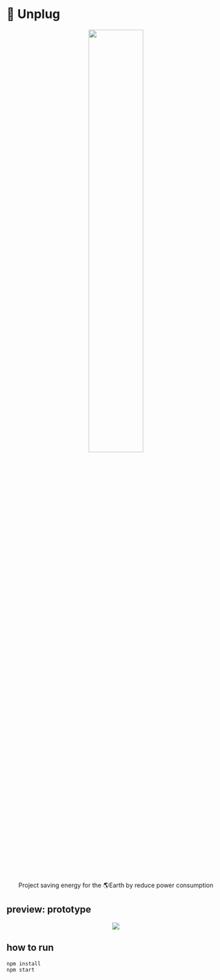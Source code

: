 # 🔌 Unplug

<p align="center">
<img src="https://user-images.githubusercontent.com/87087163/182898362-d77a13ae-abd0-458b-9d04-df7fa810c112.png" width="50%">
</p>

<p align="center">Project saving energy for the 🌎Earth by reduce power consumption</p>

## preview: prototype

<p align="center">
<img src="https://user-images.githubusercontent.com/87087163/186233609-3df8aaf6-f420-47a7-b972-bc988dc33835.png">

</p>

## how to run
```
npm install
npm start
```
